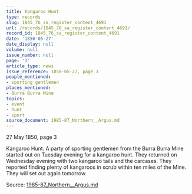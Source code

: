 ```yaml
---
title: Kangaroo Hunt
type: records
slug: 1845_76_sa_register_content_4691
url: /records/1845_76_sa_register_content_4691/
record_id: 1845_76_sa_register_content_4691
date: '1850-05-27'
date_display: null
volume: null
issue_number: null
page: '3'
article_type: news
issue_reference: 1850-05-27, page 3
people_mentioned:
- sporting gentlemen
places_mentioned:
- Burra Burra Mine
topics:
- event
- hunt
- sport
source_document: 1985-87_Northern__Argus.md
---
```


27 May 1850, page 3

Kangaroo Hunt.  A party of sporting gentlemen from the Burra Burra Mine started out on Tuesday evening for a kangaroo hunt.  They returned on Wednesday evening with two kangaroo tails and the carcases.  They reported finding plenty of kangaroos in scrub within ten miles of the Mine.  They will set out again tomorrow.

Source: [1985-87_Northern__Argus.md](/downloads/markdown/1985-87_Northern__Argus.md)
